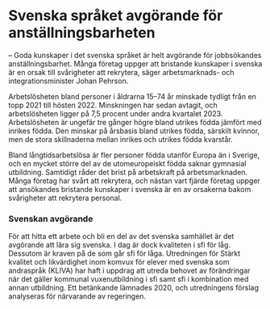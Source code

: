 # Svenska språket avgörande för anställningsbarheten

– Goda kunskaper i det svenska språket är helt avgörande för jobbsökandes anställningsbarhet. Många företag uppger att bristande kunskaper i svenska är en orsak till svårigheter att rekrytera, säger arbetsmarknads- och integrationsminister Johan Pehrson.

Arbetslösheten bland personer i åldrarna 15–74 år minskade tydligt från en topp 2021 till hösten 2022. Minskningen har sedan avtagit, och arbetslösheten ligger på 7,5 procent under andra kvartalet 2023. Arbetslösheten är ungefär tre gånger högre bland utrikes födda jämfört med inrikes födda. Den minskar på årsbasis bland utrikes födda, särskilt kvinnor, men de stora skillnaderna mellan inrikes och utrikes födda kvarstår.

Bland långtidsarbetslösa är fler personer födda utanför Europa än i Sverige, och en mycket större del av de utomeuropeiskt födda saknar gymnasial utbildning. Samtidigt råder det brist på arbetskraft på arbetsmarknaden. Många företag har svårt att rekrytera, och nästan vart fjärde företag uppger att ansökandes bristande kunskaper i svenska är en av orsakerna bakom svårigheter att rekrytera personal.

### Svenskan avgörande

För att hitta ett arbete och bli en del av det svenska samhället är det avgörande att lära sig svenska. I dag är dock kvaliteten i sfi för låg. Dessutom är kraven på de som går sfi för låga. Utredningen för Stärkt kvalitet och likvärdighet inom komvux för elever med svenska som andraspråk (KLIVA) har haft i uppdrag att utreda behovet av förändringar när det gäller kommunal vuxenutbildning i sfi samt sfi i kombination med annan utbildning. Ett betänkande lämnades 2020, och utredningens förslag analyseras för närvarande av regeringen.
